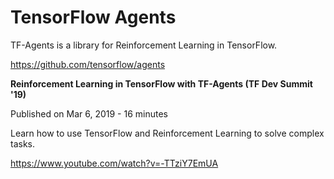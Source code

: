 # TensorFlow Agents

TF-Agents is a library for Reinforcement Learning in TensorFlow.

https://github.com/tensorflow/agents


**Reinforcement Learning in TensorFlow with TF-Agents (TF Dev Summit '19)**

Published on Mar 6, 2019 - 16 minutes

Learn how to use TensorFlow and Reinforcement Learning to solve complex tasks.

https://www.youtube.com/watch?v=-TTziY7EmUA

